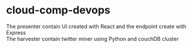 # cloud-comp-devops

The presenter contain UI created with React and the endpoint create with Express <br>
The harvester contain twitter miner using Python and couchDB cluster <br>
